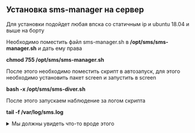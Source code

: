 ## Установка sms-manager на сервер ##

Для установки подойдет любая впска со статичным ip и ubuntu 18.04 и выше на борту


Необходимо поместить файл sms-manager.sh в **/opt/sms/sms-manager.sh** и дать ему права

**chmod 755 /opt/sms/sms-manager.sh**

После этого необходимо поместить скрипт в автозапуск, для этого необходимо установить пакет screen и запустить в screen


**bash -x /opt/sms/sms-diver.sh**


После этого запускаем наблюдение за логом скрипта

**tail -f /var/log/sms.log**



<details><summary>Мы должны увидеть что-то вроде этого</summary>

```
Настраиваем маршрутизацию
Получаем список смс и парсим их на предмет наличия вхождений 9226710368 9253440222 и YOTA
Мы не нашли смс с заданных номеров, завершаем работу скрипта



Скрипт запущен в 03:12:01

Настраиваем маршрутизацию
Получаем список смс и парсим их на предмет наличия вхождений 9226710368 9253440222 и YOTA
Мы не нашли смс с заданных номеров, завершаем работу скрипта



Скрипт запущен в 03:13:01

Настраиваем маршрутизацию
Получаем список смс и парсим их на предмет наличия вхождений 9226710368 9253440222 и YOTA
Мы не нашли смс с заданных номеров, завершаем работу скрипта
```

</details>

